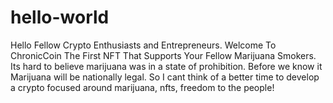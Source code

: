 # hello-world
Hello Fellow Crypto Enthusiasts and Entrepreneurs. Welcome To ChronicCoin The First NFT That Supports Your Fellow Marijuana Smokers. Its hard to believe marijuana was in a state of prohibition. Before we know it Marijuana will be nationally legal. So I cant think of a better time to develop a crypto focused around marijuana, nfts, freedom to the people!
